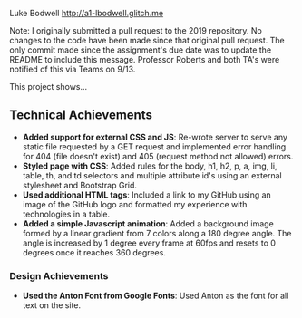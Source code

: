 Luke Bodwell
http://a1-lbodwell.glitch.me

Note: I originally submitted a pull request to the 2019 repository. No changes to the code have been made since that original pull request. The only commit made since the assignment's due date was to update the README to include this message. Professor Roberts and both TA's were notified of this via Teams on 9/13.

This project shows...

## Technical Achievements
- **Added support for external CSS and JS**: Re-wrote server to serve any static file requested by a GET request and implemented error handling for 404 (file doesn't exist) and 405 (request method not allowed) errors.
- **Styled page with CSS**: Added rules for the body, h1, h2, p, a, img, li, table, th, and td selectors and multiple attribute id's using an external stylesheet and Bootstrap Grid.
- **Used additional HTML tags**: Included a link to my GitHub using an image of the GitHub logo and formatted my experience with technologies in a table.
- **Added a simple Javascript animation**: Added a background image formed by a linear gradient from 7 colors along a 180 degree angle. The angle is increased by 1 degree every frame at 60fps and resets to 0 degrees once it reaches 360 degrees.  

### Design Achievements
- **Used the Anton Font from Google Fonts**: Used Anton as the font for all text on the site.